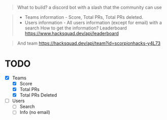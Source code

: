 > What to build? a discord bot with a slash that the community can use

> - Teams information - Score, Total PRs, Total PRs deleted.
> - Users information - All users information (except for email) with a search
>   How to get the information?
>   Leaderboard
>   https://www.hacksquad.dev/api/leaderboard

> And team
> https://hacksquad.dev/api/team?id=scorpionhacks-y4L73

# TODO

- [x] Teams
  - [x] Score
  - [x] Total PRs
  - [x] Total PRs Deleted
- [ ] Users
  - [ ] Search
  - [ ] Info (no email)
